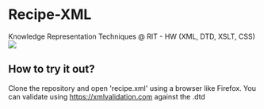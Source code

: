 # Recipe-XML
Knowledge Representation Techniques @ RIT - HW (XML, DTD, XSLT, CSS)
![](demo.gif)
## How to try it out? 
Clone the repository and open 'recipe.xml' using a browser like Firefox. 
You can validate using https://xmlvalidation.com against the .dtd 
